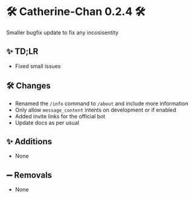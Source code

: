 # 🛠️ Catherine-Chan 0.2.4 🛠️

Smaller bugfix update to fix any incosisentity 
## ✨ TD;LR

- Fixed small issues

## 🛠️ Changes

- Renamed the `/info` command to `/about` and include more information
- Only allow `message_content` intents on development or if enabled
- Added invite links for the official bot
- Update docs as per usual

## ✨ Additions

- None

## ➖ Removals

-  None
